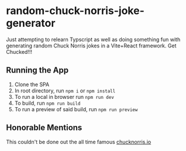 # random-chuck-norris-joke-generator

Just attempting to relearn Typscript as well as doing something fun with generating random Chuck Norris jokes in a Vite+React framework. Get Chucked!!!

## Running the App

1. Clone the SPA
2. In root directory, run `npm i` or `npm install`
3. To run a local in browser run `npm run dev`
4. To build, run `npm run build`
5. To run a preview of said build, run `npm run preview`

## Honorable Mentions

This couldn't be done out the all time famous [chucknorris.io](https://api.chucknorris.io/)
